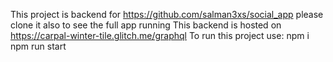 This project is backend for https://github.com/salman3xs/social_app please clone it also to see the full app running
This backend is hosted on https://carpal-winter-tile.glitch.me/graphql
To run this project use:
npm i 
npm run start